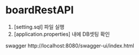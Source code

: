# boardRestAPI




1. [setting.sql] 파일 실행
2. [application.properties] 내에 DB셋팅 확인


swagger http://localhost:8080/swagger-ui/index.html